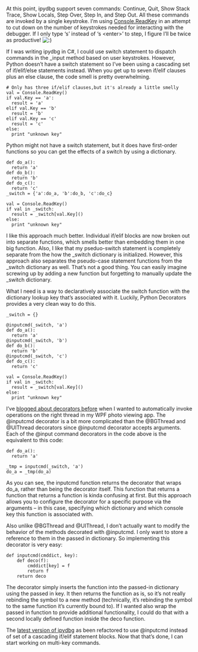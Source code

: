At this point, ipydbg support seven commands: Continue, Quit, Show Stack
Trace, Show Locals, Step Over, Step In, and Step Out. All these commands
are invoked by a single keystroke. I’m using
[Console.ReadKey](http://msdn.microsoft.com/en-us/library/system.console.readkey.aspx)
in an attempt to cut down on the number of keystrokes needed for
interacting with the debugger. If I only type ‘s’ instead of ‘s
\<enter\>’ to step, I figure I’ll be twice as productive!
![:)](http://devhawk.net/wp-includes/images/smilies/icon_smile.gif)

If I was writing ipydbg in C\#, I could use switch statement to dispatch
commands in the \_input method based on user keystrokes. However, Python
doesn’t have a switch statement so I’ve been using a cascading set of
if/elif/else statements instead. When you get up to seven if/elif
clauses plus an else clause, the code smell is pretty overwhelming.

``` {.brush: .python}
# Only has three if/elif clauses,but it's already a little smelly
val = Console.ReadKey()    
if val.Key == 'a':  
  result = 'a'  
elif val.Key == 'b'  
  result = 'b'  
elif val.Key == 'c'  
  result = 'c'  
else:  
  print "unknown key"
```

Python might not have a switch statement, but it does have first-order
functions so you can get the effects of a switch by using a dictionary.

``` {.brush: .python}
def do_a():     
  return 'a'    
def do_b():     
  return 'b'    
def do_c():     
  return 'c'    
_switch = {'a':do_a, 'b':do_b, 'c':do_c}     

val = Console.ReadKey()     
if val in _switch:     
  result = _switch[val.Key]()     
else:     
  print "unknown key"
```

I like this approach much better. Individual if/elif blocks are now
broken out into separate functions, which smells better than embedding
them in one big function. Also, I like that my pseduo-switch statement
is completely separate from the how the \_switch dictionary is
initialized. However, this approach also separates the pseudo-case
statement functions from the \_switch dictionary as well. That’s not a
good thing. You can easily imagine screwing up by adding a new function
but forgetting to manually update the \_switch dictionary.

What I need is a way to declaratively associate the switch function with
the dictionary lookup key that’s associated with it. Luckily, Python
Decorators provides a very clean way to do this.

``` {.brush: .python}
_switch = {}        

@inputcmd(_switch, 'a')     
def do_a():      
  return 'a'     
@inputcmd(_switch, 'b')     
def do_b():      
  return 'b'     
@inputcmd(_switch, 'c')     
def do_c():      
  return 'c'     

val = Console.ReadKey()      
if val in _switch:  
  result = _switch[val.Key]()  
else:  
  print "unknown key"
```

I’ve [blogged about decorators
before](http://devhawk.net/2008/11/19/IronPython+And+WPF+Part+4+Background+Processing.aspx)
when I wanted to automatically invoke operations on the right thread in
my WPF photo viewing app. The @inputcmd decorator is a bit more
complicated than the @BGThread and @UIThread decorators since @inputcmd
decorator accepts arguments. Each of the @input command decorators in
the code above is the equivalent to this code:

``` {.brush: .python}
def do_a():       
  return 'a'
```

``` {.brush: .python}
_tmp = inputcmd(_switch, 'a')     
do_a = _tmp(do_a)
```

As you can see, the inputcmd function returns the decorator that wraps
do\_a, rather than being the decorator itself. This function that
returns a function that returns a function is kinda confusing at first.
But this approach allows you to configure the decorator for a specific
purpose via the arguments – in this case, specifying which dictionary
and which console key this function is associated with.

Also unlike @BGThread and @UIThread, I don’t actually want to modify the
behavior of the methods decorated with @inputcmd. I only want to store a
reference to them in the passed in dictionary. So implementing this
decorator is very easy:

``` {.brush: .python}
def inputcmd(cmddict, key):     
    def deco(f):     
        cmddict[key] = f     
        return f  
    return deco
```

The decorator simply inserts the function into the passed-in dictionary
using the passed in key. It then returns the function as is, so it’s not
really rebinding the symbol to a new method (technically, it’s rebinding
the symbol to the same function it’s currently bound to). If I wanted
also wrap the passed in function to provide additional functionality, I
could do that with a second locally defined function inside the deco
function.

The [latest version of
ipydbg](http://github.com/devhawk/ipydbg/tree/9dd12dadb79469ceac57b84b8adb1b0b531337c4)
as been refactored to use @inputcmd instead of set of a cascading
if/elif statement blocks. Now that that’s done, I can start working on
multi-key commands.

